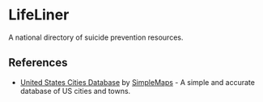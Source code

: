 # LifeLiner

A national directory of suicide prevention resources.

## References

* [United States Cities Database](https://simplemaps.com/data/us-cities) by [SimpleMaps](https://simplemaps.com/) - A simple and accurate database of US cities and towns.